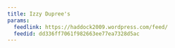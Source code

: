 ```yaml
---
title: Izzy Dupree's
params:
  feedlink: https://haddock2009.wordpress.com/feed/
  feedid: dd336ff7061f982663ee77ea7328d5ac
---
```


